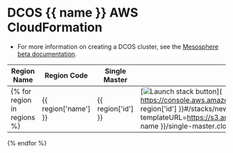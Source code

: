 # DCOS {{ name }} AWS CloudFormation

* For more information on creating a DCOS cluster, see the [Mesosphere beta documentation](http://beta-docs.mesosphere.com/install/eapaws/#create).


| Region Name | Region Code | Single Master | HA: Three Master |
| --- | --- | --- | --- |
{% for region in regions %}| {{ region['name'] }} | {{ region['id'] }} | [![Launch stack button](https://s3.amazonaws.com/cloudformation-examples/cloudformation-launch-stack.png)]( https://console.aws.amazon.com/cloudformation/home?region={{ region['id'] }}#/stacks/new?templateURL=https://s3.amazonaws.com/downloads.mesosphere.io/dcos/{{ name }}/single-master.cloudformation.json ) | [![Launch stack button](https://s3.amazonaws.com/cloudformation-examples/cloudformation-launch-stack.png)]( https://console.aws.amazon.com/cloudformation/home?region={{ region['id'] }}#/stacks/new?templateURL=https://s3.amazonaws.com/downloads.mesosphere.io/dcos/{{ name }}/multi-master.cloudformation.json )
{% endfor %}

